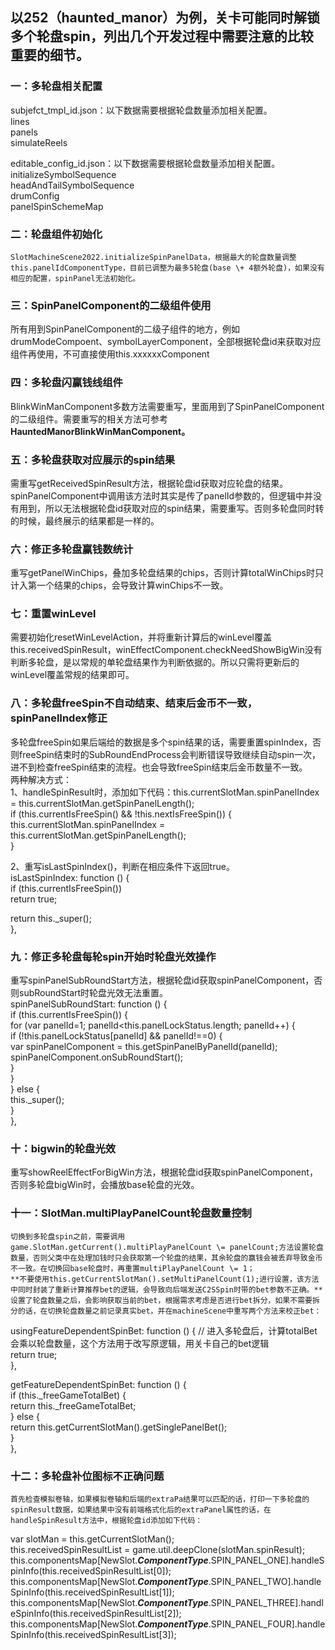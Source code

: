 ## 以252（haunted\_manor）为例，关卡可能同时解锁多个轮盘spin，列出几个开发过程中需要注意的比较重要的细节。

### 一：多轮盘相关配置

subjefct\_tmpl\_id.json：以下数据需要根据轮盘数量添加相关配置。  
	lines  
panels  
simulateReels

editable\_config\_id.json：以下数据需要根据轮盘数量添加相关配置。  
	initializeSymbolSequence  
headAndTailSymbolSequence  
drumConfig  
panelSpinSchemeMap

### 二：轮盘组件初始化

	SlotMachineScene2022.initializeSpinPanelData，根据最大的轮盘数量调整this.panelIdComponentType，目前已调整为最多5轮盘(base \+ 4额外轮盘)，如果没有相应的配置，spinPanel无法初始化。

### 三：SpinPanelComponent的二级组件使用

所有用到SpinPanelComponent的二级子组件的地方，例如drumModeCompoent、symbolLayerComponent，全部根据轮盘id来获取对应组件再使用，不可直接使用this.xxxxxxComponent

### 四：多轮盘闪赢钱线组件

BlinkWinManComponent多数方法需要重写，里面用到了SpinPanelComponent的二级组件。需要重写的相关方法可参考**HauntedManorBlinkWinManComponent。**

### 五：多轮盘获取对应展示的spin结果

需重写getReceivedSpinResult方法，根据轮盘id获取对应轮盘的结果。spinPanelComponent中调用该方法时其实是传了panelId参数的，但逻辑中并没有用到，所以无法根据轮盘id获取对应的spin结果，需要重写。否则多轮盘同时转的时候，最终展示的结果都是一样的。

### 六：修正多轮盘赢钱数统计

重写getPanelWinChips，叠加多轮盘结果的chips，否则计算totalWinChips时只计入第一个结果的chips，会导致计算winChips不一致。

### 七：重置winLevel

需要初始化resetWinLevelAction，并将重新计算后的winLevel覆盖this.receivedSpinResult，winEffectComponent.checkNeedShowBigWin没有判断多轮盘，是以常规的单轮盘结果作为判断依据的。所以只需将更新后的winLevel覆盖常规的结果即可。

### 八：多轮盘freeSpin不自动结束、结束后金币不一致，spinPanelIndex修正

多轮盘freeSpin如果后端给的数据是多个spin结果的话，需要重置spinIndex，否则freeSpin结束时的SubRoundEndProcess会判断错误导致继续自动spin一次，进不到检查freeSpin结束的流程。也会导致freeSpin结束后金币数量不一致。  
两种解决方式：  
1、handleSpinResult时，添加如下代码：this.currentSlotMan.spinPanelIndex \= this.currentSlotMan.getSpinPanelLength();  
if (this.currentIsFreeSpin() && \!this.nextIsFreeSpin()) {  
   this.currentSlotMan.spinPanelIndex \= this.currentSlotMan.getSpinPanelLength();  
}

2、重写isLastSpinIndex()，判断在相应条件下返回true。  
isLastSpinIndex: function () {  
   if (this.currentIsFreeSpin())  
       return true;  
    
   return this.\_super();  
},

### 九：修正多轮盘每轮spin开始时轮盘光效操作

重写spinPanelSubRoundStart方法，根据轮盘id获取spinPanelComponent，否则subRoundStart时轮盘光效无法重置。  
spinPanelSubRoundStart: function () {  
   if (this.currentIsFreeSpin()) {  
       for (var panelId=1; panelId\<this.panelLockStatus.length; panelId++) {  
           if (\!this.panelLockStatus\[panelId\] && panelId\!==0) {  
               var spinPanelComponent \= this.getSpinPanelByPanelId(panelId);  
               spinPanelComponent.onSubRoundStart();  
           }  
       }  
   } else {  
       this.\_super();  
   }  
},

### 十：bigwin的轮盘光效

重写showReelEffectForBigWin方法，根据轮盘id获取spinPanelComponent，否则多轮盘bigWin时，会播放base轮盘的光效。

### 十一：SlotMan.multiPlayPanelCount轮盘数量控制

	切换到多轮盘spin之前，需要调用game.SlotMan.getCurrent().multiPlayPanelCount \= panelCount;方法设置轮盘数量，否则父类中在处理加钱时只会获取第一个轮盘的结果，其余轮盘的赢钱会被丢弃导致金币不一致。在切换回base轮盘时，再重置multiPlayPanelCount \= 1；  
	**不要使用this.getCurrentSlotMan().setMultiPanelCount(1);进行设置，该方法中同时封装了重新计算推荐bet的逻辑，会导致向后端发送C2SSpin时带的bet参数不正确。**  
	设置了轮盘数量之后，会影响获取当前的bet，根据需求考虑是否进行bet拆分，如果不需要拆分的话，在切换轮盘数量之前记录真实bet，并在machineScene中重写两个方法来校正bet：  
usingFeatureDependentSpinBet: function () { // 进入多轮盘后，计算totalBet会乘以轮盘数量，这个方法用于改写原逻辑，用关卡自己的bet逻辑  
   return true;  
},

getFeatureDependentSpinBet: function () {  
   if (this.\_freeGameTotalBet) {  
       return this.\_freeGameTotalBet;  
   } else {  
       return this.getCurrentSlotMan().getSinglePanelBet();  
   }  
},

### 十二：多轮盘补位图标不正确问题

	首先检查模拟卷轴，如果模拟卷轴和后端的extraPa结果可以匹配的话，打印一下多轮盘的spinResult数据，如果结果中没有前端格式化后的extraPanel属性的话，在handleSpinResult方法中，根据轮盘id添加如下代码：  
var slotMan \= this.getCurrentSlotMan();  
this.receivedSpinResultList \= game.util.deepClone(slotMan.spinResult);  
this.componentsMap\[NewSlot.***ComponentType***.SPIN\_PANEL\_ONE\].handleSpinInfo(this.receivedSpinResultList\[0\]);  
this.componentsMap\[NewSlot.***ComponentType***.SPIN\_PANEL\_TWO\].handleSpinInfo(this.receivedSpinResultList\[1\]);  
this.componentsMap\[NewSlot.***ComponentType***.SPIN\_PANEL\_THREE\].handleSpinInfo(this.receivedSpinResultList\[2\]);  
this.componentsMap\[NewSlot.***ComponentType***.SPIN\_PANEL\_FOUR\].handleSpinInfo(this.receivedSpinResultList\[3\]);

